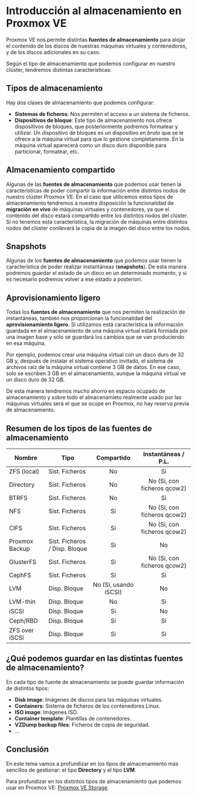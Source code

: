 # Introducción al almacenamiento en Proxmox VE

Proxmox VE nos permite distintas **fuentes de almacenamiento** para alojar el contenido de los discos de nuestras máquinas virtuales y contenedores, y de los discos adicionales en su caso.

Según el tipo de almacenamiento que podemos configurar en nuestro
clúster, tendremos distintas características:

## Tipos de almacenamiento

Hay dos clases de almacenamiento que podemos configurar:

* **Sistemas de ficheros**: Nos permiten el acceso a un sistema de ficheros.
* **Dispositivos de bloque**: Este tipo de almacenamiento nos ofrece
      dispositivos de bloques, que posteriormente podremos formatear y
      utilizar. Un dispositivo de bloques es un dispositivo *en bruto*
      que se le ofrece a la máquina virtual para que lo gestione
      completamente. En la máquina virtual aparecerá como un disco
      duro disponible para particionar, formatear, etc.

## Almacenamiento compartido

Algunas de las **fuentes de almacenamiento** que podemos usar tienen la
características de poder compartir la información entre distintos
nodos de nuestro clúster Proxmox VE. En el caso que utilicemos estos
tipos de almacenamiento tendremos a nuestra disposición la
funcionalidad de **migración en vivo** de máquinas virtuales y
contenedores, ya que el contenido del disco estará compartido entre
los distintos nodos del clúster. Si no tenemos esta característica, la
migración de máquinas entre distintos nodos del clúster conllevará la
copia de la imagen del disco entre los nodos.

## Snapshots

Algunas de los **fuentes de almacenamiento** que podemos usar tienen la
característica de poder realizar instantáneas (**snapshots**). De esta
manera podremos guardar el estado de un disco en un determinado
momento, y si es necesario podremos volver a ese estado a posteriori.

## Aprovisionamiento ligero

Todas los **fuentes de almacenamiento** que nos permiten la realización
de instantáneas, también nos proporcionan la funcionalidad del
**aprovisionamiento ligero**. Si utilizamos está característica la
información guardada en el almacenamiento de una máquina virtual
estará formada por una imagen base y sólo se guardará los cambios que
se van produciendo en esa máquina.

Por ejemplo,  podemos crear una máquina virtual con un disco duro de
32 GB y, después de instalar el sistema operativo invitado, el sistema
de archivos raíz de la máquina virtual contiene 3 GB de datos. En ese
caso, solo se escriben 3 GB en el almacenamiento, aunque la máquina
virtual ve un disco duro de 32 GB.

De esta manera tendremos mucho ahorro en espacio ocupado de
almacenamiento y sobre todo el almacenamieto realmente usado por las
máquinas virtuales será el que se ocupe en Proxmox, no hay reserva
previa de almacenamiento.

## Resumen de los tipos de las fuentes de almacenamiento

|Nombre   |Tipo   |Compartido|Instantáneas / P.L.|
|---------|-------|:--------:|:-------------:|
|ZFS (local)|Sist. Ficheros|No|Si|
|Directory|Sist. Ficheros|No|No (Si, con ficheros qcow2)|
|BTRFS|Sist. Ficheros|No|Si|
|NFS|Sist. Ficheros|Si|No (Si, con ficheros qcow2)|
|CIFS|Sist. Ficheros|Si|No (Si, con ficheros qcow2)|
|Proxmox Backup|Sist. Ficheros / Disp. Bloque|Si|No|
|GlusterFS|Sist. Ficheros|Si|No (Si, con ficheros qcow2)|
|CephFS|Sist. Ficheros|Si|Si|
|LVM|Disp. Bloque|No (Si, usando iSCSI)|No|
|LVM-thin|Disp. Bloque|No|Si|
|iSCSI|Disp. Bloque|Si|No|
|Ceph/RBD|Disp. Bloque|Si|Si|
|ZFS over iSCSI|Disp. Bloque|Si|Si|

## ¿Qué podemos guardar en las distintas fuentes de almacenamiento?

En cada tipo de fuente de almacenamiento se puede guardar información de
distintos tipos:

* **Disk image**: Imágenes de discos para las máquinas virtuales.
* **Containers**: Sistema de ficheros de los contenedores Linux.
* **ISO image**: Imágenes ISO.
* **Container template**: Plantillas de contenedores.
* **VZDump backup files**: Ficheros de copia de seguridad.
* ...

## Conclusión

En este tema vamos a profundizar en los tipos de almacenamiento más
sencillos de gestionar: el tipo **Directory** y el tipo **LVM**. 

Para profundizar en los distintos tipos de almacenamiento que podemos usar
en Proxmox VE: [Proxmox VE Storage](https://pve.proxmox.com/pve-docs/pve-admin-guide.html#chapter_storage).


